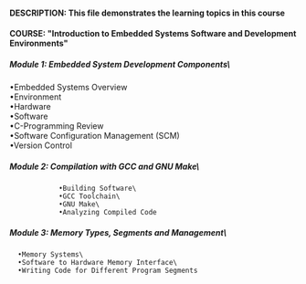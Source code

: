 #### DESCRIPTION: This file demonstrates the learning topics in this course

#### COURSE: "Introduction to Embedded Systems Software and Development Environments"

##### Module 1: Embedded System Development Components\
•Embedded Systems Overview\
•Environment\
•Hardware\
•Software\
•C-Programming Review\
•Software Configuration Management (SCM)\
•Version Control
				
##### Module 2: Compilation with GCC and GNU Make\
				•Building Software\
				•GCC Toolchain\
				•GNU Make\
				•Analyzing Compiled Code
				
##### Module 3: Memory Types, Segments and Management\
	  •Memory Systems\
	  •Software to Hardware Memory Interface\
	  •Writing Code for Different Program Segments
